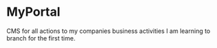 # MyPortal
CMS for all  actions to my companies business activities
I am learning to branch for the first time.
